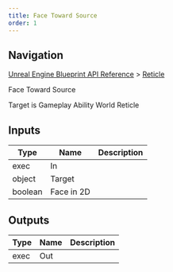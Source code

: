 ```yaml
---
title: Face Toward Source
order: 1
---
```

## Navigation

[Unreal Engine Blueprint API Reference](https://dev.epicgames.com/documentation/en-us/unreal-engine/BlueprintAPI) > [Reticle](https://dev.epicgames.com/documentation/en-us/unreal-engine/BlueprintAPI/Reticle)

Face Toward Source

Target is Gameplay Ability World Reticle

## Inputs

| Type | Name | Description |
| --- | --- | --- |
| exec | In |  |
| object | Target |  |
| boolean | Face in 2D |  |

## Outputs

| Type | Name | Description |
| --- | --- | --- |
| exec | Out |  |
